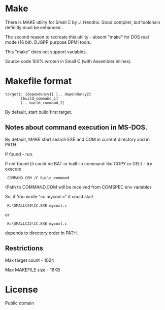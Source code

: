 # Make

There is MAKE utility for Small C by J. Hendrix.
Good compiler, but toolchain definitly must be enhanced.

The second reason to recreate this utility - absent
"make" for DOS real mode (16 bit). DJGPP purpose DPMI tools.

This "make" does not support variables.

Source code 100% wroten in Small C (with Assembler inlines).

# Makefile format

    target1: [dependency1] [.. dependency2]
           [build_command_1]
           [.. build_command_2]

By default, start build first target.

## Notes about command execution in MS-DOS.

By default, MAKE start search EXE and COM in current
directory and in PATH.

If found - run.

If not found (it could be BAT or built-in command like
COPY or DEL) - try execute

     COMMAND.COM /C build_command

(Path to COMMAND.COM will be received from COMSPEC env variable)


So, if You wrote "cc mycool.c" it could start

     K:\SMALLC20\CC.EXE mycool.c

or

     K:\SMALLC22\CC.EXE mycool.c

depends to directory order in PATH.

## Restrictions

Max target count - 1024

Max MAKEFILE size - 16KB

# License

Public domain
